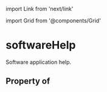 import Link from 'next/link'
  
import Grid from '@components/Grid'

# softwareHelp

Software application help.

## Property of



